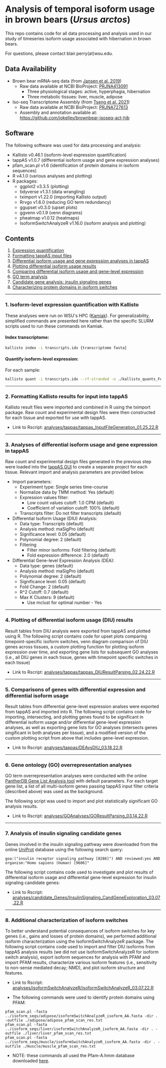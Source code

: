 # Analysis of temporal isoform usage in brown bears (*Ursus arctos*)

This repo contains code for all data processing and analysis used in our study of timeseries isoform usage associated with hibernation in brown bears.

For questions, please contact blair.perry(at)wsu.edu.

## Data Availability
- Brown bear mRNA-seq data (from [Jansen et al. 2019](https://www.nature.com/articles/s42003-019-0574-4))
  - Raw data available at NCBI BioProject: [PRJNA413091](https://www.ncbi.nlm.nih.gov/bioproject/?term=PRJNA413091)
    - Three physiological stages: active, hyperphagia, hibernation
    - Three metabolic tissues: liver, muscle, adipose
- Iso-seq Transcriptome Assembly (from [Tseng et al. 2021](https://academic.oup.com/g3journal/article/12/3/jkab422/6472356))
  - Raw data available at NCBI BioProject: [PRJNA727613](https://www.ncbi.nlm.nih.gov/bioproject/?term=PRJNA727613)
  - Assembly and annotation available at: https://github.com/jokelley/brownbear-isoseq-act-hib



## Software
The following software was used for data processing and analysis:
- Kallisto v0.46.1 (isoform-level expression quantification)
- tappAS v1.0.7 (differential isoform usage and gene expression analyses)
- pfam_scan.pl v1.6 (identification of protein domains in isoform sequences)
- R v4.1.0 (various analyses and plotting)
- R packages:
  - ggplot2 v3.3.5 (plotting)
  - tidyverse v1.3.1 (data wrangling)
  - tximport v1.22.0 (importing Kallisto output)
  - Rrvgo v1.6.0 (reducing GO term redundancy)
  - ggupset v0.3.0 (upset plots)
  - ggvenn v0.1.9 (venn diagrams)
  - pheatmap v1.0.12 (heatmaps)
  - IsoformSwitchAnalyzeR v1.16.0 (isoform analysis and plotting)

## Contents
1. [Expression quantification](#1-isoform-level-expression-quantification-with-kallisto)
2. [Formatting tappAS input files](#2-formatting-kallisto-results-for-input-into-tappas)
3. [Differential isoform usage and gene expression analyses in tappAS](#3-analyses-of-differential-isoform-usage-and-gene-expression-in-tappas)
4. [Plotting differential isoform usage results](4-plotting-of-differential-isoform-usage-diu-results)
5. [Comparing differential isoform usage and gene-level expression](#5-comparisons-of-genes-with-differential-expression-and-differential-isoform-usage)
6. [GO term analysis](#6-gene-ontology-go-overrepresentation-analyses)
7. [Candidate gene analysis: insulin signaling genes](#7-analysis-of-insulin-signaling-candidate-genes)
8. [Characterizing protein domains in isoform switches](https://github.com/blairperry/BrownBear_Temporalsoforms#8-additional-characterization-of-isoform-switches)

---
### 1. Isoform-level expression quantification with Kallisto
These analyses were run on WSU's HPC ([Kamiak](https://hpc.wsu.edu/)). For generalizability, simplified commands are presented here rather than the specific SLURM scripts used to run these commands on Kamiak.

#### Index transcriptome:
```bash
kallisto index -i transcripts.idx {transcriptome fasta}
```

#### Quantify isoform-level expression:
For each sample:
```bash
kallisto quant -i transcripts.idx --rf-stranded -o ./kallisto_quants_Feb2022/{sample name} -b 100 -t 5 {read1 file} {read2 file}
```
---
### 2. Formatting Kallisto results for input into tappAS
Kallisto result files were imported and combined in R using the tximport package. Raw count and experimental design files were then constructed for each tissue and exported for use with tappAS.

- Link to Rscript: [analyses/tappas/tappas_InputFileGeneration_01.25.22.R](analyses/tappas/tappas_InputFileGeneration_01.25.22.R)
---

### 3. Analyses of differential isoform usage and gene expression in tappAS
Raw count and experimental design files generated in the previous step were loaded into the [tappAS GUI](https://app.tappas.org/) to create a separate project for each tissue. Relevant import and analysis parameters are provided below.

- Import parameters:
  - Experiment type: Single series time-course
  - Normalize data by TMM method: Yes (default)
  - Expression values filter:
    - Low count values cutoff: 1.0 CPM (default)
    - Coefficient of variation cutoff: 100% (default)
  - Transcripts filter: Do not filter transcripts (default)
- Differential Isoform Usage (DIU) Analysis:
  - Data type: Transcripts (default)
  - Analysis method: maSigPro (default)
  - Significance level: 0.05 (default)
  - Polynomial degree: 2 (default)
  - Filtering
    - Filter minor isoforms: Fold filtering (default)
    - Fold expression difference: 2.0 (default)
- Differential Gene-level Expression Analysis (DEA):
  - Data type: genes (default)
  - Analysis method: maSigPro (default)
  - Polynomial degree: 2 (default)
  - Significance level: 0.05 (default)
  - Fold Change: 2 (default)
  - R^2 Cutoff: 0.7 (default)
  - Max K Clusters: 9 (default)
    - Use mclust for optimal number - Yes

---

### 4. Plotting of differential isoform usage (DIU) results
Result tables from DIU analysis were exported from tappAS and plotted using R. The following script contains code for upset plots comparing timepoint-specific isoform switches, venn diagram comparison of DIU genes across tissues, a custom plotting function for plotting isoform expression over time, and exporting gene lists for subsequent GO analyses (i.e., all DIU genes in each tissue, genes with timepoint specific switches in each tissue)
- Link to Rscript: [analyses/tappas/tappas_DIUResultParsing_02.24.22.R](analyses/tappas/tappas_DIUResultParsing_02.24.22.R)

---
### 5. Comparisons of genes with differential expression and differential isoform usage
Result tables from differential gene-level expression analses were exported from tappAS and imported into R. The following script contains code for importing, intersecting, and plotting genes found to be significant in differential isoform usage and/or differential gene-level expression analyses, as well as exporting gene lists for GO analyses (intersects genes singificant in both analyses per tissue), and a modified version of the custom plotting script from above that includes gene-level expression.
- Link to Rscript: [analyses/tappas/DEAvsDIU_03.18.22.R](analyses/tappas/DEAvsDIU_03.18.22.R)

---
### 6. Gene ontology (GO) overrepresentation analyses
GO term overrepresentation analyses were conducted with the online [PantherDB Gene List Analysis tool](pantherdb.org) with default parameters. For each target gene list, a list of all multi-isoform genes passing tappAS input filter criteria (described above) was used as the background.

The following script was used to import and plot statistically significant GO analysis results.
- Link to Rscript: [analyses/GOAnalyses/GOResultParsing_03.14.22.R](analyses/GOAnalyses/GOResultParsing_03.14.22.R)

---
### 7. Analysis of insulin signaling candidate genes
Genes involved in the insulin signaling pathway were downloaded from the online [UniProt](https://www.uniprot.org/) database using the following search query:
```
goa:("insulin receptor signaling pathway [8286]") AND reviewed:yes AND organism:"Homo sapiens (Human) [9606]"
```

The following script contains code used to investigate and plot results of differential isoform usage and differential gene-level expression for insulin signaling candidate genes:
- Link to Rscript: [analyses/candidate_Genes/InsulinSignaling_CandGeneExploration_03.07.22.R](analyses/candidate_Genes/InsulinSignaling_CandGeneExploration_03.07.22.R)

---

### 8. Additional characterization of isoform switches
To better understand potential consequences of isoform switches for key genes (i.e., gains and losses of protein domains), we performed additional isoform characterization using the IsoformSwitchAnalyzeR package. The following script contains code used to import and filter DIU isoforms from tappAS analysis results (we did not use IsoformSwitchAnalyzeR for isoform switch analysis), export isoform sequences for analysis with PFAM and import PFAM results, characterize various isoform features (i.e., sensitivity to non-sense mediated decay; NMD), and plot isoform structure and features.

- Link to Rscript: [analyses/isoformSwitchAnalyzeR/isoformSwitchAnalyzeR_03.07.22.R](analyses/isoformSwitchAnalyzeR/isoformSwitchAnalyzeR_03.07.22.R)

- The following commands were used to identify protein domains using PFAM:
```
pfam_scan.pl -fasta ../isoform_seqs/adipose/isoformSwitchAnalyzeR_isoform_AA.fasta -dir . -outfile ./adipose/adipose_pfam_scan_res.txt
pfam_scan.pl -fasta ../isoform_seqs/liver/isoformSwitchAnalyzeR_isoform_AA.fasta -dir . -outfile ./liver/liver_pfam_scan_res.txt
pfam_scan.pl -fasta ../isoform_seqs/muscle/isoformSwitchAnalyzeR_isoform_AA.fasta -dir . -outfile ./muscle/muscle_pfam_scan_res.txt
```
  - NOTE: these commands all used the Pfam-A.hmm database downloaded [here](http://ftp.ebi.ac.uk/pub/databases/Pfam/current_release/).

